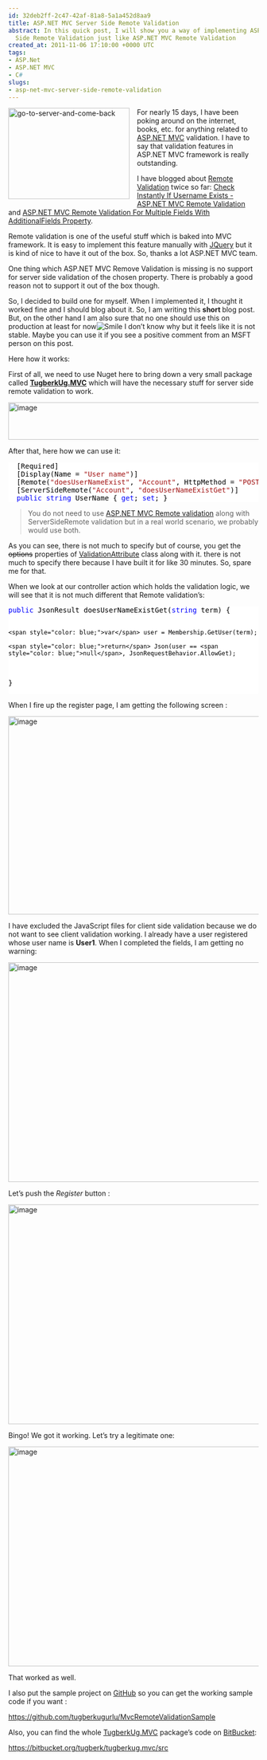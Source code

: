 ```yaml
---
id: 32deb2ff-2c47-42af-81a8-5a1a452d8aa9
title: ASP.NET MVC Server Side Remote Validation
abstract: In this quick post, I will show you a way of implementing ASP.NET MVC Server
  Side Remote Validation just like ASP.NET MVC Remote Validation
created_at: 2011-11-06 17:10:00 +0000 UTC
tags:
- ASP.Net
- ASP.NET MVC
- C#
slugs:
- asp-net-mvc-server-side-remote-validation
---
```


<p><a href="https://www.tugberkugurlu.com/Content/images/Uploadedbyauthors/wlw/de656a5ad88d_11FE4/go-to-server-and-come-back.png"><img height="183" width="244" src="https://www.tugberkugurlu.com/Content/images/Uploadedbyauthors/wlw/de656a5ad88d_11FE4/go-to-server-and-come-back_thumb.png" align="left" alt="go-to-server-and-come-back" border="0" title="go-to-server-and-come-back" style="background-image: none; margin: 0px 15px 15px 0px; padding-left: 0px; padding-right: 0px; display: inline; float: left; padding-top: 0px; border-width: 0px;" /></a></p>
<p>For nearly 15 days, I have been poking around on the internet, books, etc. for anything related to <a target="_blank" href="http://asp.net/mvc" title="http://asp.net/mvc">ASP.NET MVC</a> validation. I have to say that validation features in ASP.NET MVC framework is really outstanding.</p>
<p>I have blogged about <a target="_blank" href="https://www.tugberkugurlu.com/archive/check-instantly-if-username-exists-asp-net-mvc-remote-validation" title="https://www.tugberkugurlu.com/archive/check-instantly-if-username-exists-asp-net-mvc-remote-validation">Remote Validation</a> twice so far: <a target="_blank" href="https://www.tugberkugurlu.com/archive/check-instantly-if-username-exists-asp-net-mvc-remote-validation" title="https://www.tugberkugurlu.com/archive/check-instantly-if-username-exists-asp-net-mvc-remote-validation">Check Instantly If Username Exists - ASP.NET MVC Remote Validation</a> and <a target="_blank" href="https://www.tugberkugurlu.com/archive/asp-net-mvc-remote-validation-for-multiple-fields-with-additionalfields-property" title="https://www.tugberkugurlu.com/archive/asp-net-mvc-remote-validation-for-multiple-fields-with-additionalfields-property">ASP.NET MVC Remote Validation For Multiple Fields With AdditionalFields Property</a>.</p>
<p>Remote validation is one of the useful stuff which is baked into MVC framework. It is easy to implement this feature manually with <a target="_blank" href="http://jquery.com/" title="http://jquery.com/">JQuery</a> but it is kind of nice to have it out of the box. So, thanks a lot ASP.NET MVC team.</p>
<p>One thing which ASP.NET MVC Remove Validation is missing is no support for server side validation of the chosen property. There is probably a good reason not to support it out of the box though.</p>
<p>So, I decided to build one for myself. When I implemented it, I thought it worked fine and I should blog about it. So, I am writing this <strong>short </strong>blog post. But, on the other hand I am also sure that no one should use this on production at least for now<img src="https://www.tugberkugurlu.com/Content/images/Uploadedbyauthors/wlw/de656a5ad88d_11FE4/wlEmoticon-smile.png" alt="Smile" class="wlEmoticon wlEmoticon-smile" style="border-style: none;" /> I don&rsquo;t know why but it feels like it is not stable. Maybe you can use it if you see a positive comment from an MSFT person on this post.</p>
<p>Here how it works:</p>
<p>First of all, we need to use Nuget here to bring down a very small package called <strong><a target="_blank" href="http://nuget.org/List/Packages/TugberkUg.MVC" title="http://nuget.org/List/Packages/TugberkUg.MVC">TugberkUg.MVC</a></strong> which will have the necessary stuff for server side remote validation to work.</p>
<p><a href="https://www.tugberkugurlu.com/Content/images/Uploadedbyauthors/wlw/222f24832a52_124A3/image_4.png"><img original="https://www.tugberkugurlu.com/Content/images/Uploadedbyauthors/wlw/222f24832a52_124A3/image_thumb_4.png" height="75" width="640" src="https://www.tugberkugurlu.com/Content/images/Uploadedbyauthors/wlw/222f24832a52_124A3/image_thumb_4.png" alt="image" border="0" title="image" style="background-image: none; padding-left: 0px; padding-right: 0px; display: inline; padding-top: 0px; border-width: 0px;" /></a></p>
<p>After that, here how we can use it:</p>
<div class="code-wrapper border-shadow-1">
<div style="background-color: white; color: black;">
<pre>  [Required]
  [Display(Name = <span style="color: #a31515;">"User name"</span>)]
  [Remote(<span style="color: #a31515;">"doesUserNameExist"</span>, <span style="color: #a31515;">"Account"</span>, HttpMethod = <span style="color: #a31515;">"POST"</span>, ErrorMessage = <span style="color: #a31515;">"User name already exists. Please enter a different user name."</span>)]
  [ServerSideRemote(<span style="color: #a31515;">"Account"</span>, <span style="color: #a31515;">"doesUserNameExistGet"</span>)]
  <span style="color: blue;">public</span> <span style="color: blue;">string</span> UserName { <span style="color: blue;">get</span>; <span style="color: blue;">set</span>; }</pre>
</div>
</div>
<blockquote>
<p>You do not need to use <a target="_blank" href="https://www.tugberkugurlu.com/archive/check-instantly-if-username-exists-asp-net-mvc-remote-validation" title="https://www.tugberkugurlu.com/archive/check-instantly-if-username-exists-asp-net-mvc-remote-validation">ASP.NET MVC Remote validation</a> along with ServerSideRemote validation but in a real world scenario, we probably would use both.</p>
</blockquote>
<p>As you can see, there is not much to specify but of course, you get the <span style="text-decoration: line-through;">options</span> properties of <a target="_blank" href="http://msdn.microsoft.com/en-us/library/system.componentmodel.dataannotations.validationattribute.aspx" title="http://msdn.microsoft.com/en-us/library/system.componentmodel.dataannotations.validationattribute.aspx">ValidationAttribute</a> class along with it. there is not much to specify there because I have built it for like 30 minutes. So, spare me for that.</p>
<p>When we look at our controller action which holds the validation logic, we will see that it is not much different that Remote validation&rsquo;s:</p>
<div class="code-wrapper border-shadow-1">
<div style="background-color: white; color: black;">
<pre><span style="color: blue;">public</span> JsonResult doesUserNameExistGet(<span style="color: blue;">string</span> term) {

    <span style="color: blue;">var</span> user = Membership.GetUser(term);

    <span style="color: blue;">return</span> Json(user == <span style="color: blue;">null</span>, JsonRequestBehavior.AllowGet);
}</pre>
</div>
</div>
<p>When I fire up the register page, I am getting the following screen :</p>
<p><a href="https://www.tugberkugurlu.com/Content/images/Uploadedbyauthors/wlw/de656a5ad88d_11FE4/image.png"><img height="398" width="644" src="https://www.tugberkugurlu.com/Content/images/Uploadedbyauthors/wlw/de656a5ad88d_11FE4/image_thumb.png" alt="image" border="0" title="image" style="background-image: none; padding-left: 0px; padding-right: 0px; display: inline; padding-top: 0px; border: 0px;" /></a></p>
<p>I have excluded the JavaScript files for client side validation because we do not want to see client validation working. I already have a user registered whose user name is <strong>User1</strong>. When I completed the fields, I am getting no warning:</p>
<p><a href="https://www.tugberkugurlu.com/Content/images/Uploadedbyauthors/wlw/de656a5ad88d_11FE4/image_3.png"><img height="441" width="644" src="https://www.tugberkugurlu.com/Content/images/Uploadedbyauthors/wlw/de656a5ad88d_11FE4/image_thumb_3.png" alt="image" border="0" title="image" style="background-image: none; padding-left: 0px; padding-right: 0px; display: inline; padding-top: 0px; border: 0px;" /></a></p>
<p>Let&rsquo;s push the <em>Register</em> button :</p>
<p><a href="https://www.tugberkugurlu.com/Content/images/Uploadedbyauthors/wlw/de656a5ad88d_11FE4/image_4.png"><img height="441" width="644" src="https://www.tugberkugurlu.com/Content/images/Uploadedbyauthors/wlw/de656a5ad88d_11FE4/image_thumb_4.png" alt="image" border="0" title="image" style="background-image: none; padding-left: 0px; padding-right: 0px; display: inline; padding-top: 0px; border: 0px;" /></a></p>
<p>Bingo! We got it working. Let&rsquo;s try a legitimate one:</p>
<p><a href="https://www.tugberkugurlu.com/Content/images/Uploadedbyauthors/wlw/de656a5ad88d_11FE4/image_5.png"><img height="441" width="644" src="https://www.tugberkugurlu.com/Content/images/Uploadedbyauthors/wlw/de656a5ad88d_11FE4/image_thumb_5.png" alt="image" border="0" title="image" style="background-image: none; padding-left: 0px; padding-right: 0px; display: inline; padding-top: 0px; border: 0px;" /></a></p>
<p>That worked as well.</p>
<p>I also put the sample project on <a href="https://github.com/">GitHub</a> so you can get the working sample code if you want :</p>
<p><a target="_blank" href="https://github.com/tugberkugurlu/MvcRemoteValidationSample" title="https://github.com/tugberkugurlu/MvcRemoteValidationSample">https://github.com/tugberkugurlu/MvcRemoteValidationSample</a></p>
<p>Also, you can find the whole <a target="_blank" href="http://nuget.org/List/Packages/TugberkUg.MVC" title="http://nuget.org/List/Packages/TugberkUg.MVC">TugberkUg.MVC</a> package&rsquo;s code on <a target="_blank" href="https://bitbucket.org" title="https://bitbucket.org">BitBucket</a>:</p>
<p><a target="_blank" href="https://bitbucket.org/tugberk/tugberkug.mvc/src" title="https://bitbucket.org/tugberk/tugberkug.mvc/src">https://bitbucket.org/tugberk/tugberkug.mvc/src</a></p>